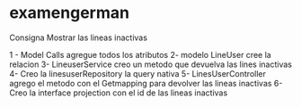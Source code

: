 # examengerman
Consigna Mostrar las lineas inactivas

1 - Model Calls
agregue todos los atributos
2- modelo LineUser
cree la relacion 
3- LineuserService
creo un metodo que devuelva las lines inactivas
4- Creo la linesuserRepository la query nativa
5- LinesUserController 
agrego el metodo con el Getmapping para devolver las lineas inactivas
6- Creo la interface projection con el id de las lineas inactivas
